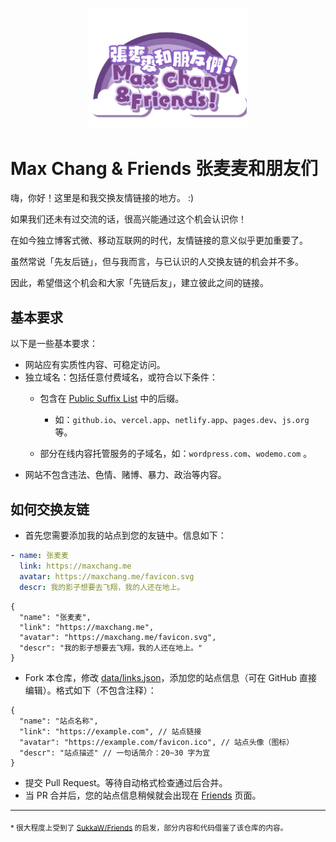 <p align="center">
<img src="./public/logo.svg" width="50%"/>
</p>

# Max Chang & Friends 张麦麦和朋友们

嗨，你好！这里是和我交换友情链接的地方。 :)

如果我们还未有过交流的话，很高兴能通过这个机会认识你！

在如今独立博客式微、移动互联网的时代，友情链接的意义似乎更加重要了。

虽然常说「先友后链」，但与我而言，与已认识的人交换友链的机会并不多。

因此，希望借这个机会和大家「先链后友」，建立彼此之间的链接。

## 基本要求

以下是一些基本要求：

- 网站应有实质性内容、可稳定访问。
- 独立域名：包括任意付费域名，或符合以下条件：
  - 包含在
    [Public Suffix List](https://publicsuffix.org/list/public_suffix_list.dat)
    中的后缀。

    - 如：`github.io`、`vercel.app`、`netlify.app`、`pages.dev`、`js.org` 等。
  - 部分在线内容托管服务的子域名，如：`wordpress.com`、`wodemo.com` 。
- 网站不包含违法、色情、赌博、暴力、政治等内容。

## 如何交换友链

- 首先您需要添加我的站点到您的友链中。信息如下：

```yaml
- name: 张麦麦
  link: https://maxchang.me
  avatar: https://maxchang.me/favicon.svg
  descr: 我的影子想要去飞翔，我的人还在地上。
```

```jsonc
{
  "name": "张麦麦",
  "link": "https://maxchang.me",
  "avatar": "https://maxchang.me/favicon.svg",
  "descr": "我的影子想要去飞翔，我的人还在地上。"
}
```

- Fork 本仓库，修改
  [data/links.json](./data/links.jsonc)，添加您的站点信息（可在 GitHub
  直接编辑）。格式如下（不包含注释）：

```jsonc
{
  "name": "站点名称",
  "link": "https://example.com", // 站点链接
  "avatar": "https://example.com/favicon.ico", // 站点头像（图标）
  "descr": "站点描述" // 一句话简介：20~30 字为宜
}
```

- 提交 Pull Request。等待自动格式检查通过后合并。
- 当 PR 合并后，您的站点信息稍候就会出现在
  [Friends](https://maxchang.me/friends) 页面。

---

<sub>
* 很大程度上受到了 <a href="https://github.com/SukkaW/Friends">SukkaW/Friends</a> 的启发，部分内容和代码借鉴了该仓库的内容。
</sub>
